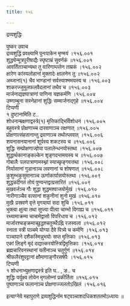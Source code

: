 ```yaml
---
title: १५६

---
```

द्रव्यशुद्धिः  
  
पुष्कर उवाच  
द्रव्यशुद्धिं प्रवक्ष्यामि पुनःपाकेन मृण्मयं ।१५६.००१  
शुद्ध्येन्मूत्रपुरीषाद्यैः स्पृष्टाम्रं सुवर्णकं ॥१५६.००१  
आवर्तितञ्चान्यथा तु वारिणाम्ल्लेन ताम्रकं ।१५६.००२  
क्षारेण कांस्यलोहानां मुक्तादेः क्षालनेन तु ॥१५६.००२  
अब्जानां(१) चैव भाण्डानां सर्वस्याश्ममयस्य च ।१५६.००३  
शाकरज्जुमूलफलवैदलानां तथैव च ॥१५६.००३  
मार्जनाद्यज्ञपात्राणां पाणिना यज्ञकर्मणि ।१५६.००४  
उष्णाम्बुना सस्नेहानां शुद्धिः सम्मार्जनाद्गृहे ॥१५६.००४  
टिप्पणी  
१ दुष्टानामिति ट..  
शोधनान्म्रक्षणाद्वस्त्रे(१) मृत्तिकाद्भिर्विशोधनं ।१५६.००५  
बहुवस्त्रे प्रोक्षणाच्च दारवाणाञ्च तक्षणात् ॥१५६.००५  
प्रोक्षणात्संहतानान्तु द्रवाणाञ्च तथोत्प्लवात् ।१५६.००६  
शयनासनयानानां शूर्पस्य शकटस्य च ॥१५६.००६  
शुद्धिः सम्प्रोक्षणाज्ज्ञेया पलालेन्धनयोस्तथा ।१५६.००७  
शुद्धार्थकानाङ्कल्केन शृङ्गदन्तमयस्य च ॥१५६.००७  
गोबालैः पलपात्राणामस्थ्नां स्याच्छृङ्गवत्तथा ।१५६.००८  
निर्यासानां गुडानाञ्च लवणानां च शोषणात् ॥१५६.००८  
कुशुम्भकुसुमानाञ्च ऊर्णाकार्पासयोस्तथा ।१५६.००९  
शुद्धन्नदीगतं तोयं पुण्यन्तद्वत्प्रसारितं ॥१५६.००९  
मुखवर्जञ्च गौः शुद्धा शुद्धमश्वाजयोर्मुखं ।१५६.०१०  
नारीणाञ्चैव वत्सानां शकुनीनां शुनो मुखं ॥१५६.०१०  
मुखैः प्रस्रवणे वृत्ते मृगयायां सदा शुचि ।१५६.०११  
भुक्त्वा क्षुत्वा तथा सुप्त्वा पीत्वा चाम्भो विगाह्य च ॥१५६.०११  
रथ्यामाक्रम्य चाचामेद्वासो विपरिधाय च ।१५६.०१२  
मार्जारश्चङ्क्रमाच्छुद्धश्चतुर्य्थेऽह्नि रजस्वला ॥१५६.०१२  
स्नाता स्त्री पञ्चमे योग्या दैवे पित्र्ये च कर्मणि ।१५६.०१३  
पञ्चापाने दशैकस्मिन्नुभयोः सप्त मृत्तिकाः ॥१५६.०१३  
एकां लिङ्गे मृदं दद्यात्करयोस्त्रिद्विमृत्तिकाः ।१५६.०१४  
ब्रह्मचारिवनस्थानां यतीनाञ्च चतुर्गुणं ॥१५६.०१४  
श्रीफलैरंशुपट्टानां क्षौमाणाङ्गौरसर्षपैः ।१५६.०१५  
टिप्पणी  
१ शोधनाभ्युक्षणाद्वस्त्रे इति घ.. , ङ.. च  
शुद्धिः पर्युक्ष्य तोयेन मृगलोम्नां प्रकीर्तिता ॥१५६.०१५  
पुष्पाणाञ्च फलानाञ्च प्रोक्षणाज्जलतोऽखिलं ।१५६.०१६  
  
इत्याग्नेये महापुराणे द्रव्यशुद्धिर्नाम षट्पञ्चाशदधिकशततमोऽध्यायः ॥